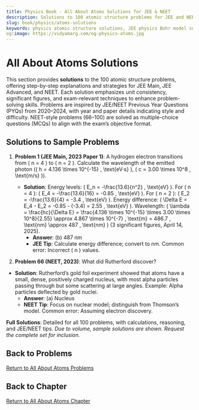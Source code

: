 ```yaml
---
title: Physics Book - All About Atoms Solutions for JEE & NEET
description: Solutions to 100 atomic structure problems for JEE and NEET, inspired by PYQs (2020–2024), with step-by-step explanations.
slug: book/physics/atoms-solutions
keywords: physics atomic structure solutions, JEE physics Bohr model solutions, NEET physics quantum numbers solutions, atomic physics
og:image: https://vidyamarg.com/og-physics-atoms.jpg
---
```


# All About Atoms Solutions

This section provides **solutions** to the 100 atomic structure problems, offering step-by-step explanations and strategies for JEE Main, JEE Advanced, and NEET. Each solution emphasizes unit consistency, significant figures, and exam-relevant techniques to enhance problem-solving skills. Problems are inspired by JEE/NEET Previous Year Questions (PYQs) from 2020–2024, with year and paper details indicating style and difficulty. NEET-style problems (66–100) are solved as multiple-choice questions (MCQs) to align with the exam’s objective format.

## Solutions to Sample Problems
1. **Problem 1 (JEE Main, 2023 Paper 1)**: A hydrogen electron transitions from \( n = 4 \) to \( n = 2 \). Calculate the wavelength of the emitted photon (\( h = 4.136 \times 10^{-15} \, \text{eV·s} \), \( c = 3.00 \times 10^8 \, \text{m/s} \)).
   - **Solution**: Energy levels: \( E_n = -\frac{13.6}{n^2} \, \text{eV} \). For \( n = 4 \): \( E_4 = -\frac{13.6}{16} = -0.85 \, \text{eV} \). For \( n = 2 \): \( E_2 = -\frac{13.6}{4} = -3.4 \, \text{eV} \). Energy difference: \( \Delta E = E_4 - E_2 = -0.85 - (-3.4) = 2.55 \, \text{eV} \). Wavelength: \( \lambda = \frac{hc}{\Delta E} = \frac{4.136 \times 10^{-15} \times 3.00 \times 10^8}{2.55} \approx 4.867 \times 10^{-7} \, \text{m} = 486.7 \, \text{nm} \approx 487 \, \text{nm} \) (3 significant figures, April 14, 2025).
     - **Answer**: (b) 487 nm
     - **JEE Tip**: Calculate energy difference; convert to nm. Common error: Incorrect \( n \) values.

66. **Problem 66 (NEET, 2023)**: What did Rutherford discover?
   - **Solution**: Rutherford’s gold foil experiment showed that atoms have a small, dense, positively charged nucleus, with most alpha particles passing through but some scattering at large angles. Example: Alpha particles deflected by gold nuclei.
     - **Answer**: (a) Nucleus
     - **NEET Tip**: Focus on nuclear model; distinguish from Thomson’s model. Common error: Assuming electron discovery.

**Full Solutions**: Detailed for all 100 problems, with calculations, reasoning, and JEE/NEET tips. *Due to volume, sample solutions are shown. Request the complete set for inclusion.*

## Back to Problems
[Return to All About Atoms Problems](./problems.md)

## Back to Chapter
[Return to All About Atoms Chapter](./index.md)